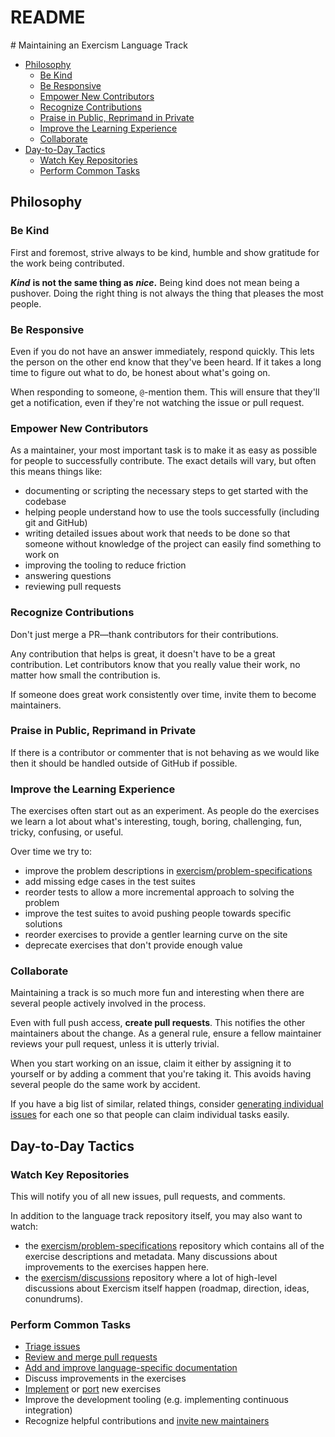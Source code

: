 # README

\# Maintaining an Exercism Language Track

* [Philosophy](./#philosophy)
  * [Be Kind](./#be-kind)
  * [Be Responsive](./#be-responsive)
  * [Empower New Contributors](./#empower-new-contributors)
  * [Recognize Contributions](./#recognize-contributions)
  * [Praise in Public, Reprimand in Private](./#praise-in-public-reprimand-in-private)
  * [Improve the Learning Experience](./#improve-the-learning-experience)
  * [Collaborate](./#collaborate)
* [Day-to-Day Tactics](./#day-to-day-tactics)
  * [Watch Key Repositories](./#watch-key-repositories)
  * [Perform Common Tasks](./#perform-common-tasks)

## Philosophy

### Be Kind

First and foremost, strive always to be kind, humble and show gratitude for the work being contributed.

_**Kind**_ **is not the same thing as** _**nice**_**.** Being kind does not mean being a pushover. Doing the right thing is not always the thing that pleases the most people.

### Be Responsive

Even if you do not have an answer immediately, respond quickly. This lets the person on the other end know that they've been heard. If it takes a long time to figure out what to do, be honest about what's going on.

When responding to someone, `@`-mention them. This will ensure that they'll get a notification, even if they're not watching the issue or pull request.

### Empower New Contributors

As a maintainer, your most important task is to make it as easy as possible for people to successfully contribute. The exact details will vary, but often this means things like:

* documenting or scripting the necessary steps to get started with the codebase
* helping people understand how to use the tools successfully \(including git and GitHub\)
* writing detailed issues about work that needs to be done so that someone without knowledge of the project can easily find something to work on
* improving the tooling to reduce friction
* answering questions
* reviewing pull requests

### Recognize Contributions

Don't just merge a PR—thank contributors for their contributions.

Any contribution that helps is great, it doesn't have to be a great contribution. Let contributors know that you really value their work, no matter how small the contribution is.

If someone does great work consistently over time, invite them to become maintainers.

### Praise in Public, Reprimand in Private

If there is a contributor or commenter that is not behaving as we would like then it should be handled outside of GitHub if possible.

### Improve the Learning Experience

The exercises often start out as an experiment. As people do the exercises we learn a lot about what's interesting, tough, boring, challenging, fun, tricky, confusing, or useful.

Over time we try to:

* improve the problem descriptions in [exercism/problem-specifications](https://github.com/exercism/problem-specifications)
* add missing edge cases in the test suites
* reorder tests to allow a more incremental approach to solving the problem
* improve the test suites to avoid pushing people towards specific solutions
* reorder exercises to provide a gentler learning curve on the site
* deprecate exercises that don't provide enough value

### Collaborate

Maintaining a track is so much more fun and interesting when there are several people actively involved in the process.

Even with full push access, **create pull requests**. This notifies the other maintainers about the change. As a general rule, ensure a fellow maintainer reviews your pull request, unless it is utterly trivial.

When you start working on an issue, claim it either by assigning it to yourself or by adding a comment that you're taking it. This avoids having several people do the same work by accident.

If you have a big list of similar, related things, consider [generating individual issues](https://github.com/exercism/docs/issues/10) for each one so that people can claim individual tasks easily.

## Day-to-Day Tactics

### Watch Key Repositories

This will notify you of all new issues, pull requests, and comments.

In addition to the language track repository itself, you may also want to watch:

* the [exercism/problem-specifications](http://github.com/exercism/problem-specifications) repository which contains all of the exercise descriptions and metadata. Many discussions about improvements to the exercises happen here.
* the [exercism/discussions](http://github.com/exercism/discussions) repository where a lot of high-level discussions about Exercism itself happen \(roadmap, direction, ideas, conundrums\).

### Perform Common Tasks

* [Triage issues](../you-can-help/triage-issues.md)
* [Review and merge pull requests](../you-can-help/review-pull-requests.md)
* [Add and improve language-specific documentation](../language-tracks/documentation/for-consumers.md)
* Discuss improvements in the exercises
* [Implement](../you-can-help/make-up-new-exercises.md) or [port](../you-can-help/implement-an-exercise-from-specification.md) new exercises
* Improve the development tooling \(e.g. implementing continuous integration\)
* Recognize helpful contributions and [invite new maintainers](inviting-new-maintainers.md)

